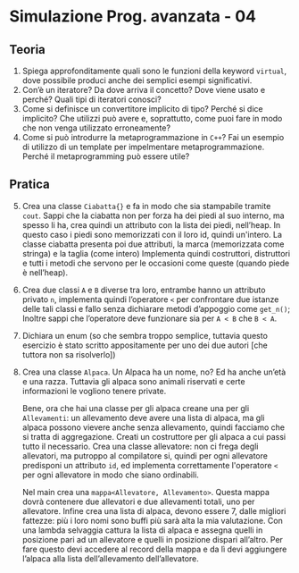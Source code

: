 # Simulazione Prog. avanzata - 04
## Teoria
1. Spiega approfonditamente quali sono le funzioni della keyword `virtual`, dove possibile produci anche dei semplici esempi significativi. 
2. Con’è un iteratore? Da dove arriva il concetto? Dove viene usato e perché? Quali tipi di iteratori conosci?
3. Come si definisce un convertitore implicito di tipo? Perché si dice implicito? Che utilizzi può avere e, soprattutto, come puoi fare in modo che non venga utilizzato erroneamente?
4. Come si può introdurre la metaprogrammazione in `C++`? Fai un esempio di utilizzo di un template per impelmentare metaprogrammazione. Perché il metaprogramming può essere utile? 

## Pratica
5. Crea una classe `Ciabatta{}` e fa in modo che sia stampabile tramite `cout`. Sappi che la ciabatta non per forza ha dei piedi al suo interno, ma spesso li ha, crea quindi un attributo con la lista dei piedi, nell’heap. In questo caso i piedi sono memorizzati con il loro id, quindi un'intero.
La classe ciabatta presenta poi due attributi, la marca (memorizzata come stringa) e la taglia (come intero)
Implementa quindi costruttori, distruttori e tutti i metodi che servono per le occasioni come queste (quando piede è nell’heap).
6. Crea due classi `A` e `B` diverse tra loro, entrambe hanno un attributo privato `n`, implementa quindi l’operatore `<` per confrontare due istanze delle tali classi e fallo senza dichiarare metodi d’appoggio come `get_n()`; Inoltre sappi che l’operatore deve funzionare sia per `A < B` che `B < A`.
7. Dichiara un enum (so che sembra troppo semplice, tuttavia questo esercizio è stato scritto appositamente per uno dei due autori [che tuttora non sa risolverlo])
8. Crea una classe `Alpaca`. Un Alpaca ha un nome, no? Ed ha anche un’età e una razza. Tuttavia gli alpaca sono animali riservati e certe informazioni le vogliono tenere private. 
   
   Bene, ora che hai una classe per gli alpaca creane una per gli `Allevamenti`: un allevamento deve avere una lista di alpaca, ma gli alpaca possono vievere anche senza allevamento, quindi facciamo che si tratta di aggregazione. Creati un costruttore per gli alpaca a cui passi tutto il necessario. 
   Crea una classe allevatore: non ci frega degli allevatori, ma putroppo al compilatore si, quindi per ogni allevatore predisponi un attributo `id`, ed implementa correttamente l'operatore `<` per ogni allevatore in modo che siano ordinabili.  
   
   Nel main crea una `mappa<Allevatore, Allevamento>`. Questa mappa dovrà contenere due allevatori e due allevamenti totali, uno per allevatore. Infine crea una lista di alpaca, devono essere 7, dalle migliori fattezze: più i loro nomi sono buffi più sarà alta la mia valutazione. Con una lambda selvaggia cattura la lista di alpaca e assegna quelli in posizione pari ad un allevatore e quelli in posizione dispari all’altro. Per fare questo devi accedere al record della mappa e da lì devi aggiungere l’alpaca alla lista dell’allevamento dell’allevatore. 
